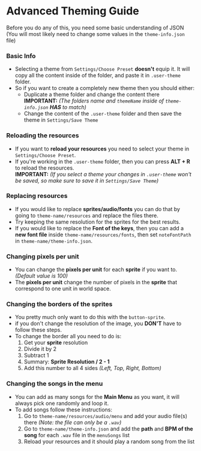 # Advanced Theming Guide
Before you do any of this, you need some basic understanding of JSON \
(You will most likely need to change some values in the `theme-info.json` file)

### Basic Info
 * Selecting a theme from `Settings/Choose Preset` **doesn't** equip it. It will copy all the content inside of the folder, and paste it in `.user-theme` folder.
 * So if you want to create a completely new theme then you should either:
   * Duplicate a theme folder and change the content there \
   **IMPORTANT:** *(The folders name and `themeName` inside of `theme-info.json` **HAS** to match)*
   * Change the content of the `.user-theme` folder and then save the theme in `Settings/Save Theme`

### Reloading the resources
 * If you want to **reload your resources** you need to select your theme in `Settings/Choose Preset`.
 * If you're working in the `.user-theme` folder, then you can press **ALT + R** to reload the resources. \
 **IMPORTANT:** *(If you select a theme your changes in `.user-theme` won't be saved, so make sure to save it in `Settings/Save Theme`)*

### Replacing resources
 * If you would like to replace **sprites/audio/fonts** you can do that by going to `theme-name/resources` and replace the files there.
 * Try keeping the same resolution for the sprites for the best results.
 * If you would like to replace the **Font of the keys**, then you can add a **new font file** inside `theme-name/resources/fonts`, then set 
 `noteFontPath` in `theme-name/theme-info.json`.

### Changing pixels per unit
 * You can change the **pixels per unit** for each **sprite** if you want to. *(Default value is 100)*
 * The **pixels per unit** change the number of pixels in the **sprite** that correspond to one unit in world space.

### Changing the borders of the sprites
 * You pretty much only want to do this with the `button-sprite`.
 * if you don't change the resolution of the image, you **DON'T** have to follow these steps.
 * To change the border all you need to do is:
   1. Get your **sprite** resolution
   2. Divide it by 2
   3. Subtract 1
   4. Summary: **Sprite Resolution / 2 - 1**
   5. Add this number to all 4 sides *(Left, Top, Right, Bottom)*

### Changing the songs in the menu
 * You can add as many songs for the **Main Menu** as you want, it will always pick one randomly and loop it.
 * To add songs follow these instructions:
   1. Go to `theme-name/resources/audio/menu` and add your audio file(s) there *(Note: the file can only be a `.wav`)*
   2. Go to `theme-name/theme-info.json` and add the **path** and **BPM of the song** for each `.wav` file in the `menuSongs` list
   3. Reload your resources and it should play a random song from the list
